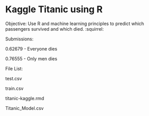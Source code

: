 Kaggle Titanic using R
=======================

Objective: Use R and machine learning principles to predict which passengers survived and which died. :squirrel:

Submissions:

0.62679 - Everyone dies

0.76555 - Only men dies


File List:

test.csv

train.csv

titanic-kaggle.rmd

Titanic_Model.csv
